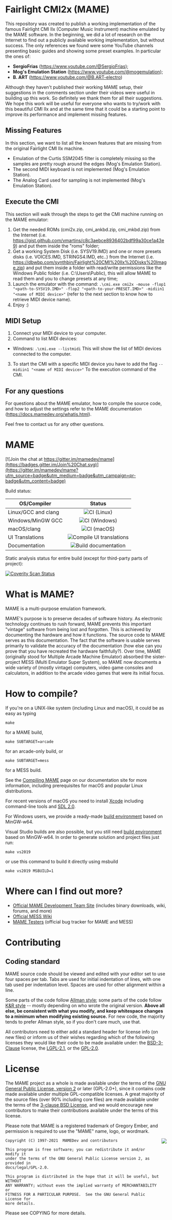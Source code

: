 
# **Fairlight CMI2x (MAME)** #

This repository was created to publish a working implementation of the famous Fairlight CMI IIx (Computer Music Instrument) machine emulated by the MAME software. In the beginning, we did a lot of research on the Internet to find out a publicly available working implementation, but without success. The only references we found were some YouTube channels presenting basic guides and showing some preset examples. In particular the ones of:

- __SergioFrias__ (https://www.youtube.com/@SergioFrias);
- __Mog's Emulation Station__ (https://www.youtube.com/@mogemulation);
- __B. ART__ (https://www.youtube.com/@B.ART-electro)

Although they haven't published their working MAME setup, their suggestions in the comments section under their videos were useful in building up this work. So definitely we thank them for all their suggestions. We hope this work will be useful for everyone who wants to try/work with this beautiful CMI IIx and at the same time that it could be a starting point to improve its performance and implement missing features.

## Missing Features
In this section, we want to list all the known features that are missing from the original Fairlight CMI IIx machine.

- Emulation of the Curtis SSM2045 filter is completely missing so the samples are pretty rough around the edges (Mog's Emulation Station).
- The second MIDI keyboard is not implemented (Mog's Emulation Station).
- The Analog Card used for sampling is not implemented (Mog's Emulation Station).

## Execute the CMI

This section will walk through the steps to get the CMI machine running on the MAME emulator:
1. Get the needed ROMs (cmi2x.zip, cmi_ankbd.zip, cmi_mkbd.zip) from the Internet (i.e. https://gist.github.com/vmartins/c8c3aebce8936402bdf99a30ce1a43e9) and put them inside the "roms" folder;
2. Get a working System Disk (i.e. SYSV19.IMD) and one or more presets disks (i.e. VOICES.IMD, STRINGS4.IMD, etc..) from the Internet (i.e. https://dbwbp.com/synthbin/Fairlight%20CMI%20IIx%20Disks%20Image.zip) and put them inside a folder with read/write permissions like the Windows Public folder (i.e. C:\Users\Public), this will allow MAME to read them and you to change presets at any time;
3. Launch the emulator with the command: `` .\cmi.exe cmi2x -mouse -flop1 "<path-to-SYSV19.IMD>" -flop2 "<path-to-your-PRESET.IMD>" -midiin1 "<name of MIDI device>" `` (refer to the next section to know how to retrieve MIDI device name).
4. Enjoy :)

## MIDI Setup

1. Connect your MIDI device to your computer.
2. Command to list MIDI devices:
  - Windows: `` .\cmi.exe --listmidi `` This will show the list of MIDI devices connected to the computer.
3. To start the CMI with a specific MIDI device you have to add the flag `` --midiin1 "<name of MIDI device>" `` To the execution command of the CMI.

## For any questions

For questions about the MAME emulator, how to compile the source code, and how to adjust the settings refer to the MAME documentation (https://docs.mamedev.org/whatis.html).

Feel free to contact us for any other questions.

**MAME**
=============

[![Join the chat at https://gitter.im/mamedev/mame](https://badges.gitter.im/Join%20Chat.svg)](https://gitter.im/mamedev/mame?utm_source=badge&utm_medium=badge&utm_campaign=pr-badge&utm_content=badge)

Build status:

| OS/Compiler   | Status        | 
| ------------- |:-------------:| 
| Linux/GCC and clang | ![CI (Linux)](https://github.com/mamedev/mame/workflows/CI%20(Linux)/badge.svg) |
| Windows/MinGW GCC | ![CI (Windows)](https://github.com/mamedev/mame/workflows/CI%20(Windows)/badge.svg) |
| macOS/clang | ![CI (macOS)](https://github.com/mamedev/mame/workflows/CI%20(macOS)/badge.svg) |
| UI Translations | ![Compile UI translations](https://github.com/mamedev/mame/workflows/Compile%20UI%20translations/badge.svg) |
| Documentation | ![Build documentation](https://github.com/mamedev/mame/workflows/Build%20documentation/badge.svg) |

Static analysis status for entire build (except for third-party parts of project):

[![Coverity Scan Status](https://scan.coverity.com/projects/5727/badge.svg?flat=1)](https://scan.coverity.com/projects/mame-emulator)

What is MAME?
=============

MAME is a multi-purpose emulation framework.

MAME's purpose is to preserve decades of software history. As electronic technology continues to rush forward, MAME prevents this important "vintage" software from being lost and forgotten. This is achieved by documenting the hardware and how it functions. The source code to MAME serves as this documentation. The fact that the software is usable serves primarily to validate the accuracy of the documentation (how else can you prove that you have recreated the hardware faithfully?). Over time, MAME (originally stood for Multiple Arcade Machine Emulator) absorbed the sister-project MESS (Multi Emulator Super System), so MAME now documents a wide variety of (mostly vintage) computers, video game consoles and calculators, in addition to the arcade video games that were its initial focus.

How to compile?
===============

If you're on a UNIX-like system (including Linux and macOS), it could be as easy as typing

```
make
```

for a MAME build,

```
make SUBTARGET=arcade
```

for an arcade-only build, or

```
make SUBTARGET=mess
```

for a MESS build.

See the [Compiling MAME](http://docs.mamedev.org/initialsetup/compilingmame.html) page on our documentation site for more information, including prerequisites for macOS and popular Linux distributions.

For recent versions of macOS you need to install [Xcode](https://developer.apple.com/xcode/) including command-line tools and [SDL 2.0](https://www.libsdl.org/download-2.0.php).

For Windows users, we provide a ready-made [build environment](http://mamedev.org/tools/) based on MinGW-w64.

Visual Studio builds are also possible, but you still need [build environment](http://mamedev.org/tools/) based on MinGW-w64.
In order to generate solution and project files just run:

```
make vs2019
```
or use this command to build it directly using msbuild

```
make vs2019 MSBUILD=1
```


Where can I find out more?
=============

* [Official MAME Development Team Site](http://mamedev.org/) (includes binary downloads, wiki, forums, and more)
* [Official MESS Wiki](http://mess.redump.net/)
* [MAME Testers](http://mametesters.org/) (official bug tracker for MAME and MESS)


Contributing
=============

## Coding standard

MAME source code should be viewed and edited with your editor set to use four spaces per tab. Tabs are used for initial indentation of lines, with one tab used per indentation level. Spaces are used for other alignment within a line.

Some parts of the code follow [Allman style](https://en.wikipedia.org/wiki/Indent_style#Allman_style); some parts of the code follow [K&R style](https://en.wikipedia.org/wiki/Indent_style#K.26R_style) -- mostly depending on who wrote the original version. **Above all else, be consistent with what you modify, and keep whitespace changes to a minimum when modifying existing source.** For new code, the majority tends to prefer Allman style, so if you don't care much, use that.

All contributors need to either add a standard header for license info (on new files) or inform us of their wishes regarding which of the following licenses they would like their code to be made available under: the [BSD-3-Clause](http://opensource.org/licenses/BSD-3-Clause) license, the [LGPL-2.1](http://opensource.org/licenses/LGPL-2.1), or the [GPL-2.0](http://opensource.org/licenses/GPL-2.0).

License
=======
The MAME project as a whole is made available under the terms of the
[GNU General Public License, version 2](http://opensource.org/licenses/GPL-2.0)
or later (GPL-2.0+), since it contains code made available under multiple
GPL-compatible licenses.  A great majority of the source files (over 90%
including core files) are made available under the terms of the
[3-clause BSD License](http://opensource.org/licenses/BSD-3-Clause), and we
would encourage new contributors to make their contributions available under the
terms of this license.

Please note that MAME is a registered trademark of Gregory Ember, and permission
is required to use the "MAME" name, logo, or wordmark.

<a href="http://opensource.org/licenses/GPL-2.0" target="_blank">
<img align="right" src="http://opensource.org/trademarks/opensource/OSI-Approved-License-100x137.png">
</a>

    Copyright (C) 1997-2021  MAMEDev and contributors

    This program is free software; you can redistribute it and/or modify it
    under the terms of the GNU General Public License version 2, as provided in
    docs/legal/GPL-2.0.

    This program is distributed in the hope that it will be useful, but WITHOUT
    ANY WARRANTY; without even the implied warranty of MERCHANTABILITY or
    FITNESS FOR A PARTICULAR PURPOSE.  See the GNU General Public License for
    more details.

Please see COPYING for more details.
